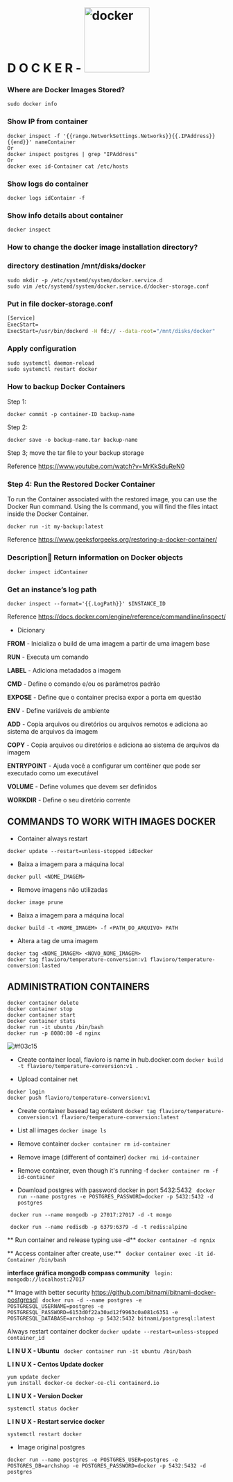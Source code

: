 # D O C K E R - <img src="https://miro.medium.com/max/336/0*rmv6pZTW2hfP2XYd.png" alt="docker" width="150">

<!--- ![](https://miro.medium.com/max/336/0*rmv6pZTW2hfP2XYd.png) -->

### Where are Docker Images Stored?
```
sudo docker info
```

### Show IP from container
```
docker inspect -f '{{range.NetworkSettings.Networks}}{{.IPAddress}}{{end}}' nameContainer
Or
docker inspect postgres | grep "IPAddress"
Or
docker exec id-Container cat /etc/hosts
```

### Show logs do container
```
docker logs idContainr -f
```

### Show info details about container
```
docker inspect
```

### How to change the docker image installation directory?
### directory destination /mnt/disks/docker
```
sudo mkdir -p /etc/systemd/system/docker.service.d
sudo vim /etc/systemd/system/docker.service.d/docker-storage.conf
```
### Put in file docker-storage.conf
```bat
[Service]
ExecStart=
ExecStart=/usr/bin/dockerd -H fd:// --data-root="/mnt/disks/docker"
```
### Apply configuration
```
sudo systemctl daemon-reload
sudo systemctl restart docker
```

### How to backup Docker Containers
Step 1: 
```
docker commit -p container-ID backup-name
```
Step 2: 
```
docker save -o backup-name.tar backup-name
```
Step 3; move the tar file to your backup storage

Reference https://www.youtube.com/watch?v=MrKkSduReN0

### Step 4: Run the Restored Docker Container
To run the Container associated with the restored image, you can use the Docker Run command. Using the ls command, you will find the files intact inside the Docker Container.
```
docker run -it my-backup:latest
```
Reference https://www.geeksforgeeks.org/restoring-a-docker-container/

### Description🔗 Return information on Docker objects
```
docker inspect idContainer
```

### Get an instance’s log path
```
docker inspect --format='{{.LogPath}}' $INSTANCE_ID
```
Reference https://docs.docker.com/engine/reference/commandline/inspect/

* Dicionary
<p><strong>FROM</strong> - 
Inicializa o build de uma imagem a partir de uma imagem base

<p><strong>RUN</strong> - 
Executa um comando

<p><strong>LABEL</strong> - 
Adiciona metadados a imagem

<p><strong>CMD</strong> - 
Define o comando e/ou os parâmetros padrão

<p><strong>EXPOSE</strong> - 
Define que o container precisa expor a porta
em questão

<p><strong>ENV</strong> - 
Define variáveis de ambiente

<p><strong>ADD</strong> - 
Copia arquivos ou diretórios ou arquivos remotos
e adiciona ao sistema de arquivos da imagem

<p><strong>COPY</strong> - 
Copia arquivos ou diretórios e adiciona ao
sistema de arquivos da imagem

<p><strong>ENTRYPOINT</strong> - 
Ajuda você a configurar um contêiner que
pode ser executado como um executável

<p><strong>VOLUME</strong> - 
Define volumes que devem ser definidos

<p><strong>WORKDIR</strong> - 
Define o seu diretório corrente

## COMMANDS TO WORK WITH IMAGES DOCKER

* Container always restart
```
docker update --restart=unless-stopped idDocker
```

* Baixa a imagem para a máquina local
```
docker pull <NOME_IMAGEM>
```

* Remove imagens não utilizadas
```
docker image prune
```

* Baixa a imagem para a máquina local
```
docker build -t <NOME_IMAGEM> -f <PATH_DO_ARQUIVO> PATH 
```

* Altera a tag de uma imagem
```
docker tag <NOME_IMAGEM> <NOVO_NOME_IMAGEM>
docker tag flavioro/temperature-conversion:v1 flavioro/temperature-conversion:lasted
```

## ADMINISTRATION CONTAINERS
```
docker container delete
docker container stop
docker container start
Docker container stats
docker run -it ubuntu /bin/bash
docker run -p 8080:80 -d nginx
```
![#f03c15](http://www.markbuckler.com/img/docker_high_level.png)

- Create container local, flavioro is name in hub.docker.com
```docker build -t flavioro/temperature-conversion:v1 . ```

- Upload container net
```
docker login  
docker push flavioro/temperature-conversion:v1
```
- Create container basead tag existent
```docker tag flavioro/temperature-conversion:v1 flavioro/temperature-conversion:latest```

- List all images
```docker image ls```

- Remove container
```docker container rm id-container```

- Remove image (different of container)
```docker rmi id-container```


- Remove container, even though it's running -f
```docker container rm -f id-container```

- Download postgres with password docker in port 5432:5432
``` docker run --name postgres -e POSTGRES_PASSWORD=docker -p 5432:5432 -d postgres```

``` docker run --name mongodb -p 27017:27017 -d -t mongo```

``` docker run --name redisdb -p 6379:6379 -d -t redis:alpine```

** Run container and release typing use -d**
``` docker container -d ngnix ```

** Access container after create, use:**
``` docker container exec -it id-Container /bin/bash```

**interface gráfica mongodb compass community**
``` login: mongodb://localhost:27017```

** Image with better security https://github.com/bitnami/bitnami-docker-postgresql
``` docker run -d --name postgres -e POSTGRESQL_USERNAME=postgres -e POSTGRESQL_PASSWORD=6153d0f22a30ad12f9963c0a081c6351 -e POSTGRESQL_DATABASE=archshop -p 5432:5432 bitnami/postgresql:latest```

Always restart container docker
```docker update --restart=unless-stopped container_id```

**L I N U X - Ubuntu**
 ``` docker container run -it ubuntu /bin/bash```

**L I N U X - Centos Update docker**
 ``` 
 yum update docker
 yum install docker-ce docker-ce-cli containerd.io
 ```
 
 **L I N U X - Version Docker**
 ``` 
systemctl status docker
 ```
 
 **L I N U X - Restart service docker**
 ``` 
 systemctl restart docker
 ``` 

* Image original postgres
``` 
docker run --name postgres -e POSTGRES_USER=postgres -e POSTGRES_DB=archshop -e POSTGRES_PASSWORD=docker -p 5432:5432 -d postgres
``` 

